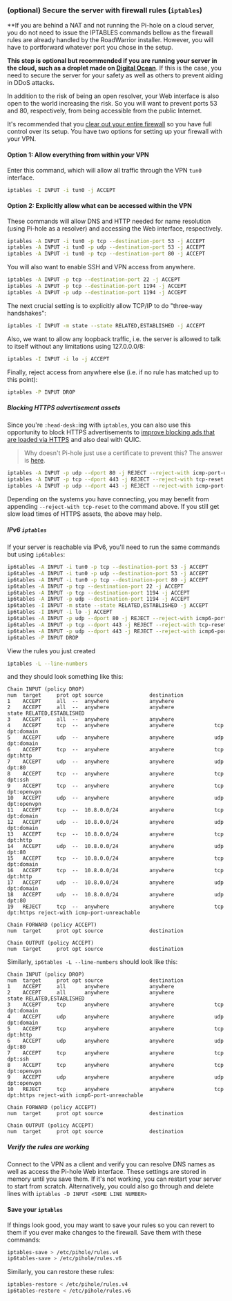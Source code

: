 ### (optional) Secure the server with firewall rules (`iptables`)

**If you are behind a NAT and not running the Pi-hole on a cloud server, you do not need to issue the IPTABLES commands bellow as the firewall rules are already handled by the RoadWarrior installer. However, you will have to portforward whatever port you chose in the setup.

**This step is optional but recommended if you are running your server in the cloud, such as a droplet made on [Digital Ocean](https://www.digitalocean.com/?refcode=344d234950e1)**. If this is the case, you need to secure the server for your safety as well as others to prevent aiding in DDoS attacks.

In addition to the risk of being an open resolver, your Web interface is also open to the world increasing the risk. So you will want to prevent ports 53 and 80, respectively, from being accessible from the public Internet.

It's recommended that you [clear out your entire firewall](https://serverfault.com/questions/200635/best-way-to-clear-all-iptables-rules) so you have full control over its setup. You have two options for setting up your firewall with your VPN.

#### Option 1: Allow everything from within your VPN

Enter this command, which will allow all traffic through the VPN `tun0` interface.

```bash
iptables -I INPUT -i tun0 -j ACCEPT
```

#### Option 2: Explicitly allow what can be accessed within the VPN

These commands will allow DNS and HTTP needed for name resolution (using Pi-hole as a resolver) and accessing the Web interface, respectively.

```bash
iptables -A INPUT -i tun0 -p tcp --destination-port 53 -j ACCEPT
iptables -A INPUT -i tun0 -p udp --destination-port 53 -j ACCEPT
iptables -A INPUT -i tun0 -p tcp --destination-port 80 -j ACCEPT
```

You will also want to enable SSH and VPN access from anywhere.

```bash
iptables -A INPUT -p tcp --destination-port 22 -j ACCEPT
iptables -A INPUT -p tcp --destination-port 1194 -j ACCEPT
iptables -A INPUT -p udp --destination-port 1194 -j ACCEPT
```

The next crucial setting is to explicitly allow TCP/IP to do "three-way handshakes":

```bash
iptables -I INPUT -m state --state RELATED,ESTABLISHED -j ACCEPT
```

Also, we want to allow any loopback traffic, i.e. the server is allowed to talk to itself without any limitations using 127.0.0.0/8:

```bash
iptables -I INPUT -i lo -j ACCEPT
```

Finally, reject access from anywhere else (i.e. if no rule has matched up to this point):

```bash
iptables -P INPUT DROP
```

##### Blocking HTTPS advertisement assets

Since you're `:head-desk:`ing with `iptables`, you can also use this opportunity to block HTTPS advertisements to [improve blocking ads that are loaded via HTTPS](https://discourse.pi-hole.net/t/why-do-some-sites-take-forever-to-load-when-using-pi-hole-for-versions-v4-0/3654/4) and also deal with QUIC.

> Why doesn't Pi-hole just use a certificate to prevent this?  The answer is [here](https://discourse.pi-hole.net/t/slow-loading-websites/3408/12).

```bash
iptables -A INPUT -p udp --dport 80 -j REJECT --reject-with icmp-port-unreachable
iptables -A INPUT -p tcp --dport 443 -j REJECT --reject-with tcp-reset
iptables -A INPUT -p udp --dport 443 -j REJECT --reject-with icmp-port-unreachable
```

Depending on the systems you have connecting, you may benefit from appending `--reject-with tcp-reset` to the command above. If you still get slow load times of HTTPS assets, the above may help.

##### IPv6 `iptables`

If your server is reachable via IPv6, you'll need to run the same commands but using `ip6tables`:

```bash
ip6tables -A INPUT -i tun0 -p tcp --destination-port 53 -j ACCEPT
ip6tables -A INPUT -i tun0 -p udp --destination-port 53 -j ACCEPT
ip6tables -A INPUT -i tun0 -p tcp --destination-port 80 -j ACCEPT
ip6tables -A INPUT -p tcp --destination-port 22 -j ACCEPT
ip6tables -A INPUT -p tcp --destination-port 1194 -j ACCEPT
ip6tables -A INPUT -p udp --destination-port 1194 -j ACCEPT
ip6tables -I INPUT -m state --state RELATED,ESTABLISHED -j ACCEPT
ip6tables -I INPUT -i lo -j ACCEPT
ip6tables -A INPUT -p udp --dport 80 -j REJECT --reject-with icmp6-port-unreachable
ip6tables -A INPUT -p tcp --dport 443 -j REJECT --reject-with tcp-reset
ip6tables -A INPUT -p udp --dport 443 -j REJECT --reject-with icmp6-port-unreachable
ip6tables -P INPUT DROP
```

View the rules you just created

```bash
iptables -L --line-numbers
```

and they should look something like this:

```text
Chain INPUT (policy DROP)
num  target     prot opt source               destination
1    ACCEPT     all  --  anywhere             anywhere
2    ACCEPT     all  --  anywhere             anywhere             state RELATED,ESTABLISHED
3    ACCEPT     all  --  anywhere             anywhere
4    ACCEPT     tcp  --  anywhere             anywhere             tcp dpt:domain
5    ACCEPT     udp  --  anywhere             anywhere             udp dpt:domain
6    ACCEPT     tcp  --  anywhere             anywhere             tcp dpt:http
7    ACCEPT     udp  --  anywhere             anywhere             udp dpt:80
8    ACCEPT     tcp  --  anywhere             anywhere             tcp dpt:ssh
9    ACCEPT     tcp  --  anywhere             anywhere             tcp dpt:openvpn
10   ACCEPT     udp  --  anywhere             anywhere             udp dpt:openvpn
11   ACCEPT     tcp  --  10.8.0.0/24          anywhere             tcp dpt:domain
12   ACCEPT     udp  --  10.8.0.0/24          anywhere             udp dpt:domain
13   ACCEPT     tcp  --  10.8.0.0/24          anywhere             tcp dpt:http
14   ACCEPT     udp  --  10.8.0.0/24          anywhere             udp dpt:80
15   ACCEPT     tcp  --  10.8.0.0/24          anywhere             tcp dpt:domain
16   ACCEPT     tcp  --  10.8.0.0/24          anywhere             tcp dpt:http
17   ACCEPT     udp  --  10.8.0.0/24          anywhere             udp dpt:domain
18   ACCEPT     udp  --  10.8.0.0/24          anywhere             udp dpt:80
19   REJECT     tcp  --  anywhere             anywhere             tcp dpt:https reject-with icmp-port-unreachable

Chain FORWARD (policy ACCEPT)
num  target     prot opt source               destination

Chain OUTPUT (policy ACCEPT)
num  target     prot opt source               destination
```

Similarly, `ip6tables -L --line-numbers` should look like this:

```text
Chain INPUT (policy DROP)
num  target     prot opt source               destination
1    ACCEPT     all      anywhere             anywhere
2    ACCEPT     all      anywhere             anywhere             state RELATED,ESTABLISHED
3    ACCEPT     tcp      anywhere             anywhere             tcp dpt:domain
4    ACCEPT     udp      anywhere             anywhere             udp dpt:domain
5    ACCEPT     tcp      anywhere             anywhere             tcp dpt:http
6    ACCEPT     udp      anywhere             anywhere             udp dpt:80
7    ACCEPT     tcp      anywhere             anywhere             tcp dpt:ssh
8    ACCEPT     tcp      anywhere             anywhere             tcp dpt:openvpn
9    ACCEPT     udp      anywhere             anywhere             udp dpt:openvpn
10   REJECT     tcp      anywhere             anywhere             tcp dpt:https reject-with icmp6-port-unreachable

Chain FORWARD (policy ACCEPT)
num  target     prot opt source               destination

Chain OUTPUT (policy ACCEPT)
num  target     prot opt source               destination
```

##### Verify the rules are working

Connect to the VPN as a client and verify you can resolve DNS names as well as access the Pi-hole Web interface. These settings are stored in memory until you save them. If it's not working, you can restart your server to start from scratch. Alternatively, you could also go through and delete lines with `iptables -D INPUT <SOME LINE NUMBER>`

#### Save your `iptables`

If things look good, you may want to save your rules so you can revert to them if you ever make changes to the firewall. Save them with these commands:

```bash
iptables-save > /etc/pihole/rules.v4
ip6tables-save > /etc/pihole/rules.v6
```

Similarly, you can restore these rules:

```bash
iptables-restore < /etc/pihole/rules.v4
ip6tables-restore < /etc/pihole/rules.v6
```
